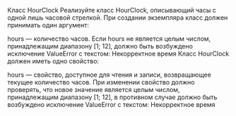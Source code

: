 Класс HourClock
Реализуйте класс HourClock, описывающий часы с одной лишь часовой стрелкой. При создании экземпляра класс должен принимать один аргумент:

hours — количество часов. Если hours не является целым числом, принадлежащим диапазону [1; 12], должно быть возбуждено исключение ValueError с текстом:
Некорректное время
Класс HourClock должен иметь одно свойство:

hours — свойство, доступное для чтения и записи, возвращающее текущее количество часов. При изменении свойство должно проверять, что новое значение является целым числом, принадлежащим диапазону [1; 12], в противном случае должно быть возбуждено исключение ValueError с текстом:
Некорректное время
